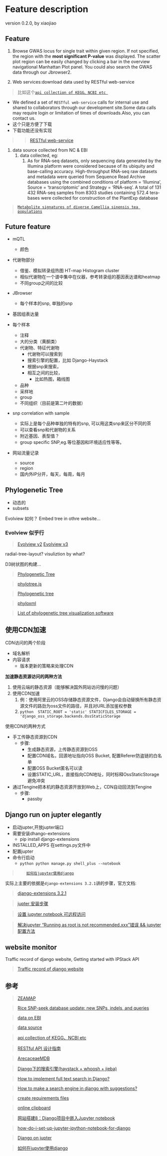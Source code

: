 # Feature description
version 0.2.0, by xiaojiao
<!-- 然后NAR文章的部分初稿我已经写好了，还是要细化所有的数据处理和功能的内容

-   对，有博士水准
-   是，你参考他的架构就行，比如：他做的是代谢组学数据库优化，他提出了可能存在的问题，做了优化，一个优化他做的是一个数据库
-   但是比如说，你提出茶叶数据库的问题，如何解决，然后你的体量是一个数据库 -->

## Feature
1. Browse GWAS locus for single trait within given region. If not specified, the region with the **most significant P-value** was displayed. The scatter plot region can be easily changed by clicking a bar in the overview navigational Manhattan Plot panel. You could also search the GWAS data through our Jbrowser2.

2. Web services:download data used by RESTful web-service
>比如这个[`api collection of KEGG、NCBI etc `](http://togows.org/)

-   We defined a set of `RESTful web-service` calls for internal use and shared to collaborators through our development site.Some data calls may require login or limitation of times of downloads.Also, you can contact us.
-   这个只是方便了下载
-   下载功能还没有实现


>>[RESTful web-service](https://en.wikipedia.org/wiki/Representational_state_transfer)

1. data source collected from NC & EBI
   1. data collected, eg:
      1. As for RNA-seq datasets, only sequencing data generated by the Illumina platform were considered because of its ubiquity and base-calling accuracy. High-throughput RNA-seq raw datasets and metadata were queried from Sequence Read Archive databases using the combined conditions of platform = ‘Illumina’, Source = ‘transcriptomic’ and Strategy = ‘RNA-seq’. A total of 131 432 RNA-seq samples from 8303 studies containing 572.4 tera-bases were collected for construction of the PlantExp database
>[`Metabolite signatures of diverse Camellia sinensis tea populations`](https://www.nature.com/articles/s41467-020-19441-1)


## Future feature
-   mQTL
    -   颜色

-   代谢物部分
    -   借鉴、模拟转录组热图 HT-map Histogram cluster
    -   相似代谢物在一个谱中集中在仪器，参考转录组的基因表达谱和heatmap
    -   不同group之间的比较
-   JBrowser
    -   每个样本的snp, 单独的snp
-   基因组表达量

-   每个样本
    -   注释
    -   大的分类（黄酮类）
    -   代谢物、特征代谢物
        -   代谢物可以搜索到
        -   搜索引擎的配置，比如 Django-Haystack
        -  根据snp来搜索，
        -  相互之间的比较，
           -  比如热图，箱线图
    -   品种
    -   采样地
    -   group
    -   不同组织（目前是第二叶的数据）
-   snp correlation with sample
    -   实际上是每个品种单独的特有的snp, 可以用这类snp来区分不同的茶
    -   可以查看snp和代谢物的关系
    -   附近基因、表型值？
    -   group specific SNP,eg.等位基因和环境适应性等等。

- 网站流量记录
  - source
  - region
  - 国内外IP分开，每天，每周，每月

## Phylogenetic Tree
-   动态的
-   subsets

Evolview 如何？ Embed tree in othre website...

### Evolview 似乎行

>[Evolview v2](https://www.evolgenius.info/evolview-v2/#sharetrees)
>[Evolview v3](https://www.evolgenius.info/evolview/#/treeview)

radial-tree-layout?
visuliztion by what?

D3树状图的构建...
>[Phylogenetic Tree](http://arecaceae-gdb.com/#/tools/tree)

>[phylotree.js](https://github.com/veg/phylotree.js)

>[Phylogenetic tree](https://en.wikipedia.org/wiki/Phylogenetic_tree)

>[phyloxml](http://www.phyloxml.org/)

>[List of phylogenetic tree visualization software](https://en.wikipedia.org/wiki/List_of_phylogenetic_tree_visualization_software)

## 使用CDN加速
CDN访问的两个阶段
-   域名解析
-   内容请求
    -   版本更新的策略来处理CDN

**加速静态资源访问的两种方法**
1. 使用云端的静态资源（能够解决国外网站访问慢的问题）
2. 使用CDN加速
    1. 例：使用阿里云的OSS存储静态资源文件，Django会自动替换所有静态资源文件的路劲为oss文件的路径，并且对URL添加鉴权参数
    2. ```python  STATIC_ROOT = 'static' STATICFILES_STORAGE = 'django_oss_storage.backends.OssStaticStorage ```

使用CDN的两种方式
-   手工传静态资源到CDN
    -   步骤:
        -   生成静态资源，上传静态资源到OSS
        -   配置CDN域名，回源地址指向OSS Bucket, 配置Referer防盗链的白名单
        -   配置OSS Bucket匿名可以读
        -   设置STATIC_URL，直接指向CDN地址，同时标释OssStaticStorage避免冲突
-   通过Tengine把本机的静态资源开放到Web上，CDN自动回流到Tengine
    -   步骤:
        -   passby

## Django run on jupter elegantly
-   启动jupter,开放jupter端口
-   需要安装dhango-extensions
    -   pip install django-extensions
-   INSTALLED_APPS 在settings.py文件中
-   配置jupter
-   命令行启动
    -   ```python python manage.py shell_plus --notebook```

>&emsp;&emsp;[`如何在jupyter使用django`](https://blog.csdn.net/dudu3332/article/details/102890738)

实际上主要的依据是`django-extensions 3.2.1`讲的步骤，官方文档:

>[django-extensions 3.2.1](https://pypi.org/project/django-extensions/)

>[jupter 安装步骤](https://zhuanlan.zhihu.com/p/33105153)

>[设置 jupyter notebook 可远程访问](https://www.jianshu.com/p/444c3ae23035)

>[解决jupyter “Running as root is not recommended.xxx”错误 && jupyter配置方法](https://blog.csdn.net/donaldsy/article/details/96194346)


## website monitor
Traffic record of django website,
Getting started with IPStack API
>[Traffic record of django website](https://dev.to/paulwababu/build-a-web-traffic-monitor-with-django-and-ipstack-3n2g)

## 参考
>[ZEAMAP](http://www.zeamap.com/resource/genetics)

>[Rice SNP-seek database update: new SNPs, indels, and queries ](https://academic.oup.com/nar/article/45/D1/D1075/2605752)

>[data on EBI](https://www.ebi.ac.uk/metabolights/MTBLS1405)

>[data source ](https://www.nature.com/articles/s41467-020-19441-1)

>[api collection of KEGG、NCBI etc ](http://togows.org/)

>[RESTful API 设计指南](http://ruanyifeng.com/blog/2014/05/restful_api.html)

>[ArecaceaeMDB](http://arecaceae-gdb.com)

>[Django下的搜索引擎(haystack + whoosh + jieba)](https://www.cnblogs.com/ftl1012/p/10397553.html)

>[How to implement full text search in Django?](https://stackoverflow.com/questions/2461322/how-to-implement-full-text-search-in-django)

>[How to make a search engine in django with suggestions?](https://stackoverflow.com/questions/65454054/how-to-make-a-search-engine-in-django-with-suggestions)

>[create requirements files](https://stackoverflow.com/questions/31684375/automatically-create-requirements-txt)

>[online clipboard](https://pastebin.com/)

>[网站搭建8：Django项目中嵌入Jupyter notebook](https://zhuanlan.zhihu.com/p/110214228)

>[how-do-i-set-up-jupyter-ipython-notebook-for-django](https://stackoverflow.com/questions/35483328/how-do-i-set-up-jupyter-ipython-notebook-for-django)

>[Django on jupter](https://www.youtube.com/watch?v=t3mk_u0rprM)

>[如何在jupyter使用django](https://blog.csdn.net/dudu3332/article/details/102890738)
